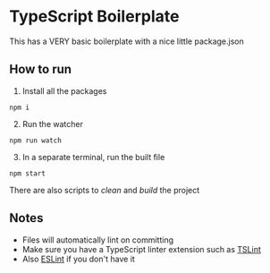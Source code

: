 # TypeScript Boilerplate

This has a VERY basic boilerplate with a nice little package.json

## How to run

1. Install all the packages

```npm i```

2. Run the watcher

```npm run watch```

3. In a separate terminal, run the built file

```npm start```

There are also scripts to *clean* and *build* the project

## Notes

- Files will automatically lint on committing
- Make sure you have a TypeScript linter extension such as [TSLint](https://marketplace.visualstudio.com/items?itemName=ms-vscode.vscode-typescript-tslint-plugin)
- Also [ESLint](https://marketplace.visualstudio.com/items?itemName=dbaeumer.vscode-eslint) if you don't have it
